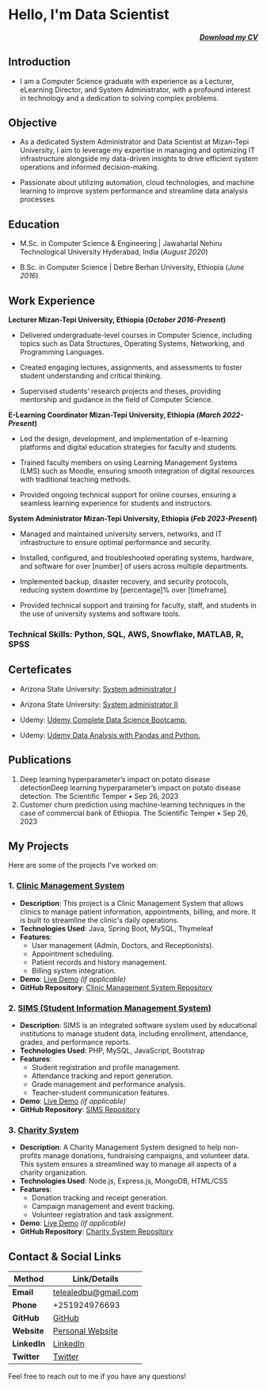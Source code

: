 # Hello, I'm Data Scientist                                                                
##### <p align="right">[Download my CV](https://drive.google.com/uc?export=download&id=1nXEkPvzUbqR1PpJDo9bGz7QWgDXxlRVr) </p> #####
## Introduction
- I am a Computer Science graduate with experience as a Lecturer, eLearning Director, and System Administrator, with a profound interest in technology and a dedication to solving complex problems.
  
## Objective
- As a dedicated System Administrator and Data Scientist at Mizan-Tepi University, I aim to leverage my expertise in managing and optimizing IT infrastructure alongside my data-driven insights to drive efficient system operations and informed decision-making. 

- Passionate about utilizing automation, cloud technologies, and machine learning to improve system performance and streamline data analysis processes.

## Education
- M.Sc. in Computer Science & Engineering	| Jawaharlal Nehiru Technological University Hyderabad, India (_August 2020_)
            		
- B.Sc. in Computer Science                     | Debre Berhan University, Ethiopia (_June 2016_)

## Work Experience
**Lecturer Mizan-Tepi University, Ethiopia (_October 2016-Present_)**
- Delivered undergraduate-level courses in Computer Science, including topics such as Data Structures, Operating Systems, Networking, and Programming Languages.

- Created engaging lectures, assignments, and assessments to foster student understanding and critical thinking.

- Supervised students’ research projects and theses, providing mentorship and guidance in the field of Computer Science.

**E-Learning Coordinator Mizan-Tepi University, Ethiopia (_March 2022-Present_)**
- Led the design, development, and implementation of e-learning platforms and digital education strategies for faculty and students.

- Trained faculty members on using Learning Management Systems (LMS) such as Moodle, ensuring smooth integration of digital resources with traditional teaching methods.

- Provided ongoing technical support for online courses, ensuring a seamless learning experience for students and instructors.

**System Administrator Mizan-Tepi University, Ethiopia (_Feb 2023-Present_)**
- Managed and maintained university servers, networks, and IT infrastructure to ensure optimal performance and security.

- Installed, configured, and troubleshooted operating systems, hardware, and software for over [number] of users across multiple departments.

- Implemented backup, disaster recovery, and security protocols, reducing system downtime by [percentage]% over [timeframe].

- Provided technical support and training for faculty, staff, and students in the use of university systems and software tools.

### Technical Skills: Python, SQL, AWS, Snowflake, MATLAB, R, SPSS

## Certeficates
- Arizona State University: [System administrator I](https://lms.courses.ethernet.edu.et/certificates/86928f7accef45aaa2d510cd3656e187)
  
- Arizona State University: [System administrator II](https://lms.courses.ethernet.edu.et/certificates/d147e5adfe9d483faa148a98a52ec2e5)
  
- Udemy: [Udemy Complete Data Science Bootcamp.](https://www.ude.my/UC-edc02607-89da-4056-b247-46e31c46c711)

- Udemy: [Udemy Data Analysis with Pandas and Python.](https://www.ude.my/UC-ef9eb147-35e2-413d-bb75-485dc2790189)

## Publications

1. Deep learning hyperparameter’s impact on potato disease detectionDeep learning hyperparameter’s impact on potato disease detection. The Scientific Temper • Sep 26, 2023
2. Customer churn prediction using machine-learning techniques in the case of commercial bank of Ethiopia. The Scientific Temper • Sep 26, 2023

## My Projects

Here are some of the projects I've worked on:

### 1. [Clinic Management System](https://github.com/username/clinic-management-system)

   - **Description**: This project is a Clinic Management System that allows clinics to manage patient information, appointments, billing, and more. It is built to streamline the clinic's daily operations.
   - **Technologies Used**: Java, Spring Boot, MySQL, Thymeleaf
   - **Features**:
     - User management (Admin, Doctors, and Receptionists).
     - Appointment scheduling.
     - Patient records and history management.
     - Billing system integration.
   - **Demo**: [Live Demo](https://example.com/demo) *(if applicable)*
   - **GitHub Repository**: [Clinic Management System Repository](https://github.com/username/clinic-management-system)

### 2. [SIMS (Student Information Management System)](https://github.com/username/sims)

   - **Description**: SIMS is an integrated software system used by educational institutions to manage student data, including enrollment, attendance, grades, and performance reports.
   - **Technologies Used**: PHP, MySQL, JavaScript, Bootstrap
   - **Features**:
     - Student registration and profile management.
     - Attendance tracking and report generation.
     - Grade management and performance analysis.
     - Teacher-student communication features.
   - **Demo**: [Live Demo](https://example.com/demo) *(if applicable)*
   - **GitHub Repository**: [SIMS Repository](https://github.com/username/sims)

### 3. [Charity System](https://github.com/username/charity-system)

   - **Description**: A Charity Management System designed to help non-profits manage donations, fundraising campaigns, and volunteer data. This system ensures a streamlined way to manage all aspects of a charity organization.
   - **Technologies Used**: Node.js, Express.js, MongoDB, HTML/CSS
   - **Features**:
     - Donation tracking and receipt generation.
     - Campaign management and event tracking.
     - Volunteer registration and task assignment.
   - **Demo**: [Live Demo](https://example.com/demo) *(if applicable)*
   - **GitHub Repository**: [Charity System Repository](https://github.com/username/charity-system)
   
## Contact & Social Links

| **Method**       | **Link/Details**                                      |
|------------------|-------------------------------------------------------|
| **Email**        | [telealedbu@gmail.com](mailto:telealedbu@gmail.com)    |
| **Phone**        | +251924976693                                       |
| **GitHub**       | [GitHub](https://github.com/teleale123)             |
| **Website**      | [Personal Website](https://temesgenabera.com)           |
| **LinkedIn**     | [LinkedIn](https://linkedin.com/in/temesgenabera)      |
| **Twitter**      | [Twitter](https://twitter.com/temesgenabera)           |

Feel free to reach out to me if you have any questions!



